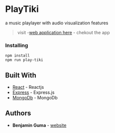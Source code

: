 # PlayTiki 

a music playlayer with audio visualization features

> visit -[web application here](http://playtiki.herokuapp.com) - chekout the app

### Installing

```
npm install
npm run play-tiki
```
## Built With

- [React](https://reactjs.org/) - Reactjs
- [Express](https://expressjs.com/) - Express.js
- [MongoDb](https://www.mongodb.com/) - MongoDb

## Authors
- **Benjamin Guma** - [website](https://portfolio.benjaminguma.vercel.app)

